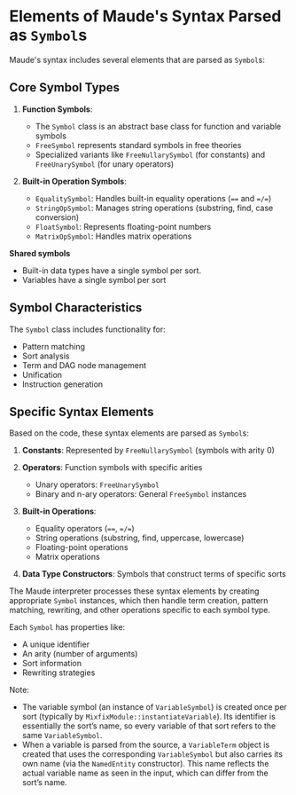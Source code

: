 # Elements of Maude's Syntax Parsed as `Symbol`s

Maude's syntax includes several elements that are parsed as `Symbol`s:

## Core Symbol Types

1. **Function Symbols**:
   - The `Symbol` class is an abstract base class for function and variable symbols
   - `FreeSymbol` represents standard symbols in free theories
   - Specialized variants like `FreeNullarySymbol` (for constants) and `FreeUnarySymbol` (for unary operators)

2. **Built-in Operation Symbols**:
   - `EqualitySymbol`: Handles built-in equality operations (`==` and `=/=`)
   - `StringOpSymbol`: Manages string operations (substring, find, case conversion)
   - `FloatSymbol`: Represents floating-point numbers
   - `MatrixOpSymbol`: Handles matrix operations

**Shared symbols**
- Built-in data types have a single symbol per sort.
- Variables have a single symbol per sort

## Symbol Characteristics

The `Symbol` class includes functionality for:

- Pattern matching
- Sort analysis
- Term and DAG node management
- Unification
- Instruction generation

## Specific Syntax Elements

Based on the code, these syntax elements are parsed as `Symbol`s:

1. **Constants**: Represented by `FreeNullarySymbol` (symbols with arity 0)
2. **Operators**: Function symbols with specific arities
   - Unary operators: `FreeUnarySymbol`
   - Binary and n-ary operators: General `FreeSymbol` instances

3. **Built-in Operations**:
   - Equality operators (`==`, `=/=`)
   - String operations (substring, find, uppercase, lowercase)
   - Floating-point operations
   - Matrix operations

4. **Data Type Constructors**: Symbols that construct terms of specific sorts

The Maude interpreter processes these syntax elements by creating appropriate `Symbol` instances, which then handle term creation, pattern matching, rewriting, and other operations specific to each symbol type.

Each `Symbol` has properties like:

- A unique identifier
- An arity (number of arguments)
- Sort information
- Rewriting strategies

Note:

- The variable symbol (an instance of `VariableSymbol`) is created once per sort (typically by `MixfixModule::instantiateVariable`). Its identifier is essentially the sort’s name, so every variable of that sort refers to the same `VariableSymbol`.
- When a variable is parsed from the source, a `VariableTerm` object is created that uses the corresponding `VariableSymbol` but also carries its own name (via the `NamedEntity` constructor). This name reflects the actual variable name as seen in the input, which can differ from the sort’s name.
